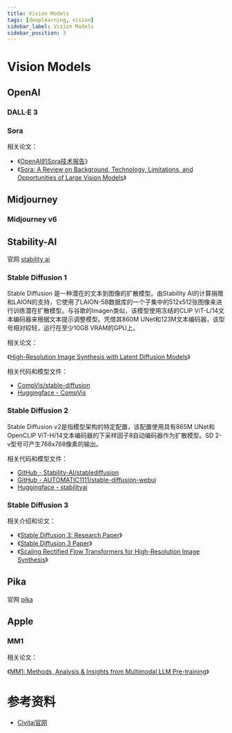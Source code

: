 ```yaml
---
title: Vision Models
tags: [deeplearning, vision]
sidebar_label: Vision Models
sidebar_position: 3
---
```


# Vision Models

## OpenAI

### DALL·E 3

### Sora

相关论文：

* 《[OpenAI的Sora技术报告](https://openai.com/research/video-generation-models-as-world-simulators)》
* 《[Sora: A Review on Background, Technology, Limitations, and Opportunities of Large Vision Models](https://arxiv.org/abs/2402.17177)》

## Midjourney

### Midjourney v6

## Stability-AI

官网 [stability ai](https://stability.ai/)

### Stable Diffusion 1

Stable Diffusion 是一种潜在的文本到图像的扩散模型。由Stability AI的计算捐赠和LAION的支持，它使用了LAION-5B数据库的一个子集中的512x512张图像来进行训练潜在扩散模型。与谷歌的Imagen类似，该模型使用冻结的CLIP ViT-L/14文本编码器来根据文本提示调整模型。凭借其860M UNet和123M文本编码器，该型号相对较轻，运行在至少10GB VRAM的GPU上。

相关论文：

《[High-Resolution Image Synthesis with Latent Diffusion Models](https://arxiv.org/abs/2112.10752)》

相关代码和模型文件：

* [CompVis/stable-diffusion](https://github.com/CompVis/stable-diffusion)
* [Huggingface - CompVis](https://huggingface.co/CompVis)

### Stable Diffusion 2

Stable Diffusion v2是指模型架构的特定配置，该配置使用具有865M UNet和OpenCLIP ViT-H/14文本编码器的下采样因子8自动编码器作为扩散模型。SD 2-v型号可产生768x768像素的输出。

相关代码和模型文件：

* [GitHub - Stability-AI/stablediffusion](https://github.com/Stability-AI/stablediffusion)
* [GitHub - AUTOMATIC1111/stable-diffusion-webui](https://github.com/AUTOMATIC1111/stable-diffusion-webui)
* [Huggingface - stabilityai](https://huggingface.co/stabilityai/)


### Stable Diffusion 3

相关介绍和论文：

* 《[Stable Diffusion 3: Research Paper](https://stability.ai/news/stable-diffusion-3-research-paper)》
* 《[Stable Diffusion 3 Paper](https://stabilityai-public-packages.s3.us-west-2.amazonaws.com/Stable+Diffusion+3+Paper.pdf)》
* 《[Scaling Rectified Flow Transformers for High-Resolution Image Synthesis](https://arxiv.org/abs/2403.03206)》

## Pika

官网 [pika](https://pika.art)

## Apple

### MM1

相关论文：

《[MM1: Methods, Analysis & Insights from Multimodal LLM Pre-training](https://arxiv.org/abs/2403.09611)》

# 参考资料

* [Civitai官网](https://civitai.com)